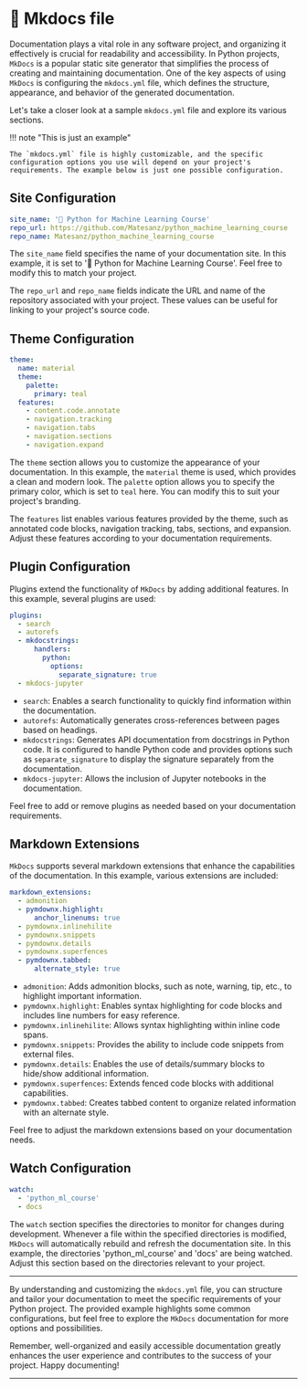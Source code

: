 # 📖 Mkdocs file

Documentation plays a vital role in any software project, and organizing it effectively is crucial for readability and accessibility. In Python projects, `MkDocs` is a popular static site generator that simplifies the process of creating and maintaining documentation. One of the key aspects of using `MkDocs` is configuring the `mkdocs.yml` file, which defines the structure, appearance, and behavior of the generated documentation.

Let's take a closer look at a sample `mkdocs.yml` file and explore its various sections.

!!! note "This is just an example"

    The `mkdocs.yml` file is highly customizable, and the specific configuration options you use will depend on your project's requirements. The example below is just one possible configuration.

## Site Configuration

```yaml
site_name: '🐍 Python for Machine Learning Course'
repo_url: https://github.com/Matesanz/python_machine_learning_course
repo_name: Matesanz/python_machine_learning_course
```

The `site_name` field specifies the name of your documentation site. In this example, it is set to '🐍 Python for Machine Learning Course'. Feel free to modify this to match your project.

The `repo_url` and `repo_name` fields indicate the URL and name of the repository associated with your project. These values can be useful for linking to your project's source code.

## Theme Configuration

```yaml
theme:
  name: material
  theme:
    palette:
      primary: teal
  features:
    - content.code.annotate
    - navigation.tracking
    - navigation.tabs
    - navigation.sections
    - navigation.expand
```

The `theme` section allows you to customize the appearance of your documentation. In this example, the `material` theme is used, which provides a clean and modern look. The `palette` option allows you to specify the primary color, which is set to `teal` here. You can modify this to suit your project's branding.

The `features` list enables various features provided by the theme, such as annotated code blocks, navigation tracking, tabs, sections, and expansion. Adjust these features according to your documentation requirements.

## Plugin Configuration

Plugins extend the functionality of `MkDocs` by adding additional features. In this example, several plugins are used:

```yaml
plugins:
  - search
  - autorefs
  - mkdocstrings:
      handlers:
        python:
          options:
            separate_signature: true
  - mkdocs-jupyter
```

- `search`: Enables a search functionality to quickly find information within the documentation.
- `autorefs`: Automatically generates cross-references between pages based on headings.
- `mkdocstrings`: Generates API documentation from docstrings in Python code. It is configured to handle Python code and provides options such as `separate_signature` to display the signature separately from the documentation.
- `mkdocs-jupyter`: Allows the inclusion of Jupyter notebooks in the documentation.

Feel free to add or remove plugins as needed based on your documentation requirements.

## Markdown Extensions

`MkDocs` supports several markdown extensions that enhance the capabilities of the documentation. In this example, various extensions are included:

```yaml
markdown_extensions:
  - admonition
  - pymdownx.highlight:
      anchor_linenums: true
  - pymdownx.inlinehilite
  - pymdownx.snippets
  - pymdownx.details
  - pymdownx.superfences
  - pymdownx.tabbed:
      alternate_style: true

```

- `admonition`: Adds admonition blocks, such as note, warning, tip, etc., to highlight important information.
- `pymdownx.highlight`: Enables syntax highlighting for code blocks and includes line numbers for easy reference.
- `pymdownx.inlinehilite`: Allows syntax highlighting within inline code spans.
- `pymdownx.snippets`: Provides the ability to include code snippets from external files.
- `pymdownx.details`: Enables the use of details/summary blocks to hide/show additional information.
- `pymdownx.superfences`: Extends fenced code blocks with additional capabilities.
- `pymdownx.tabbed`: Creates tabbed content to organize related information with an alternate style.

Feel free to adjust the markdown extensions based on your documentation needs.

## Watch Configuration

```yaml
watch:
  - 'python_ml_course'
  - docs
```

The `watch` section specifies the directories to monitor for changes during development. Whenever a file within the specified directories is modified, `MkDocs` will automatically rebuild and refresh the documentation site. In this example, the directories 'python_ml_course' and 'docs' are being watched. Adjust this section based on the directories relevant to your project.

---

By understanding and customizing the `mkdocs.yml` file, you can structure and tailor your documentation to meet the specific requirements of your Python project. The provided example highlights some common configurations, but feel free to explore the `MkDocs` documentation for more options and possibilities.

Remember, well-organized and easily accessible documentation greatly enhances the user experience and contributes to the success of your project. Happy documenting!

---
